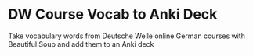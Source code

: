 # DW Course Vocab to Anki Deck
Take vocabulary words from Deutsche Welle online German courses with Beautiful Soup and add them to an Anki deck
